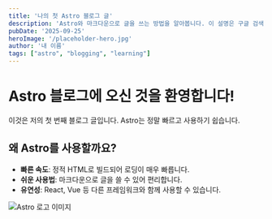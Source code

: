 ```yaml
---
title: '나의 첫 Astro 블로그 글'
description: 'Astro와 마크다운으로 글을 쓰는 방법을 알아봅니다. 이 설명은 구글 검색 결과에도 표시됩니다.'
pubDate: '2025-09-25'
heroImage: '/placeholder-hero.jpg'
author: '내 이름'
tags: ["astro", "blogging", "learning"]
---
```


# Astro 블로그에 오신 것을 환영합니다!

이것은 저의 첫 번째 블로그 글입니다. Astro는 정말 빠르고 사용하기 쉽습니다.

## 왜 Astro를 사용할까요?

* **빠른 속도**: 정적 HTML로 빌드되어 로딩이 매우 빠릅니다.
* **쉬운 사용법**: 마크다운으로 글을 쓸 수 있어 편리합니다.
* **유연성**: React, Vue 등 다른 프레임워크와 함께 사용할 수 있습니다.

![Astro 로고 이미지](/astro-logo.png)